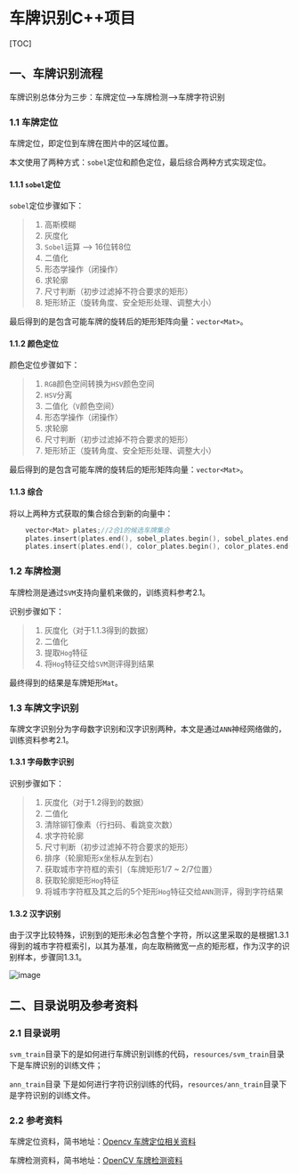# 车牌识别C++项目

[TOC]

## 一、车牌识别流程

车牌识别总体分为三步：车牌定位-->车牌检测-->车牌字符识别

### 1.1 车牌定位

车牌定位，即定位到车牌在图片中的区域位置。

本文使用了两种方式：`sobel`定位和颜色定位，最后综合两种方式实现定位。

#### 1.1.1 `sobel`定位

`sobel`定位步骤如下：

> 1. 高斯模糊
> 2. 灰度化
> 3. `Sobel`运算 --> 16位转8位
> 4. 二值化
> 5. 形态学操作（闭操作）
> 6. 求轮廓
> 7. 尺寸判断（初步过滤掉不符合要求的矩形）
> 8. 矩形矫正（旋转角度、安全矩形处理、调整大小）  

最后得到的是包含可能车牌的旋转后的矩形矩阵向量：`vector<Mat>`。

#### 1.1.2 颜色定位

颜色定位步骤如下：

> 1. `RGB`颜色空间转换为`HSV`颜色空间
> 2. `HSV`分离
> 3. 二值化（`V`颜色空间）
> 4. 形态学操作（闭操作）
> 5. 求轮廓
> 6. 尺寸判断（初步过滤掉不符合要求的矩形）
> 7. 矩形矫正（旋转角度、安全矩形处理、调整大小）  

最后得到的是包含可能车牌的旋转后的矩形矩阵向量：`vector<Mat>`。

#### 1.1.3 综合

将以上两种方式获取的集合综合到新的向量中：

```c++
	vector<Mat> plates;//2合1的候选车牌集合
	plates.insert(plates.end(), sobel_plates.begin(), sobel_plates.end());
	plates.insert(plates.end(), color_plates.begin(), color_plates.end());
```

### 1.2 车牌检测

车牌检测是通过`SVM`支持向量机来做的，训练资料参考2.1。

识别步骤如下：

> 1. 灰度化（对于1.1.3得到的数据）
> 2. 二值化
> 3. 提取`Hog`特征
> 4. 将`Hog`特征交给`SVM`测评得到结果  

最终得到的结果是车牌矩形`Mat`。

### 1.3 车牌文字识别

车牌文字识别分为字母数字识别和汉字识别两种，本文是通过`ANN`神经网络做的，训练资料参考2.1。

#### 1.3.1 字母数字识别

识别步骤如下：

> 1. 灰度化（对于1.2得到的数据）
> 2. 二值化
> 3. 清除铆钉像素（行扫码、看跳变次数）
> 4. 求字符轮廓
> 5. 尺寸判断（初步过滤掉不符合要求的矩形）
> 6. 排序（轮廓矩形x坐标从左到右）
> 7. 获取城市字符框的索引（车牌矩形1/7 ~ 2/7位置）
> 8. 获取轮廓矩形`Hog`特征
> 9. 将城市字符框及其之后的5个矩形`Hog`特征交给`ANN`测评，得到字符结果

#### 1.3.2 汉字识别

由于汉字比较特殊，识别到的矩形未必包含整个字符，所以这里采取的是根据1.3.1得到的城市字符框索引，以其为基准，向左取稍微宽一点的矩形框，作为汉字的识别样本，步骤同1.3.1。

![image](https://github.com/tianyalu/NeVehicleLicensePlateRecognition/raw/master/show/get_city_character_theory.png)

## 二、目录说明及参考资料

### 2.1 目录说明

`svm_train`目录下的是如何进行车牌识别训练的代码，`resources/svm_train`目录下是车牌识别的训练文件；

`ann_train`目录 下是如何进行字符识别训练的代码，`resources/ann_train`目录下是字符识别的训练文件。

### 2.2 参考资料

车牌定位资料，简书地址：[Opencv 车牌定位相关资料](https://www.jianshu.com/p/8ed28846ac9a)

车牌检测资料，简书地址：[OpenCV 车牌检测资料](https://www.jianshu.com/p/0381cac6dc30)



